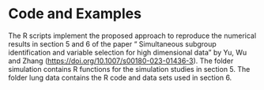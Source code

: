 # Code and Examples

The R scripts implement the proposed approach to reproduce the numerical results in section 5 and 6 of the paper “ Simultaneous subgroup identification and variable selection
for high dimensional data” by Yu, Wu and Zhang (https://doi.org/10.1007/s00180-023-01436-3).   The folder simulation contains R functions for the simulation studies in section 5.  The  folder lung data contains the R code and data sets used in section 6.  

